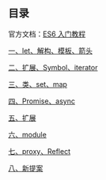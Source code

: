 ## 目录官方文档：[ES6 入门教程](https://es6.ruanyifeng.com/)[一、let、解构、模板、箭头](es6-01%20let、解构、模板、箭头.md)[二、扩展、Symbol、iterator](es6-02%20扩展、Symbol、iterator.md)[三、类、set、map](es6-03%20类、set、map.md)[四、Promise、async](es6-04%20Promise、async.md)[五、扩展](es6-05%20扩展.md)[六、module](es6-06%20module.md)[七、proxy、Reflect](es6-07%20proxy、Reflect.md)[八、新提案](es6-08%20新提案.md)